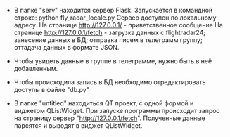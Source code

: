 - В папке "serv" находится сервер Flask. 
Запускается в командной строке: python fly_radar_locale.py
Сервер доступен по локальному адресу.
На странице http://127.0.0.1/ - приветственное сообщение
На странице http://127.0.0.1/fetch - загрузка данных с flightradar24; занесение данных в БД; отправка писем в телеграмм группу; оттадача данных в формате JSON.

- Чтобы увидеть данные в группе в телеграмме, нужно быть в неё добавленным. 
- Чтобы происходила запись в БД необходимо отредактировать доступы в файле "db.py"

- В папке "untitled" находиться QT проект, с одной формой и виджетом QListWidget. 
При запуске программы происходит запрос на страницу сервер "http://127.0.0.1/fetch".
Полученные данные парсятся и выводят в виджет QListWidget.
